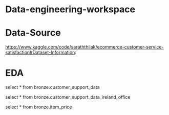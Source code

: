 # Data-engineering-workspace
# Data-Source 
https://www.kaggle.com/code/saraththilak/ecommerce-customer-service-satisfaction#Dataset-Information:

# EDA

select * from bronze.customer_support_data

select * from bronze.customer_support_data_ireland_office

select * from bronze.item_price


